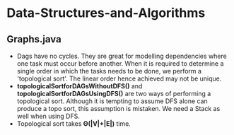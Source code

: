 # Data-Structures-and-Algorithms
## Graphs.java
* Dags have no cycles. They are great for modelling dependencies where one task must occur before another. When it is required to determine a single order in which the tasks needs to be done, we perform a 'topological sort'. The linear order hence achieved may not be unique.
* **topologicalSortforDAGsWithoutDFS()** and **topologicalSortforDAGsUsingDFS()** are two ways of performing a topological sort. Although it is tempting to assume DFS alone can produce a topo sort, this assumption is mistaken. We need a Stack as well when using DFS.
* Topological sort takes **Θ(|V|+|E|)** time.
